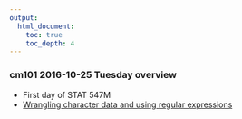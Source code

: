 ```yaml
---
output:
  html_document:
    toc: true
    toc_depth: 4
---
```


### cm101 2016-10-25 Tuesday overview

  * First day of STAT 547M
  * [Wrangling character data and using regular expressions](block028_character-data.html)

  
